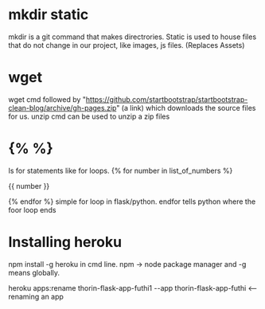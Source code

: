 # mkdir static
mkdir is a git command that makes directrories. Static is used to house files that do not change in our project, like images, js files. (Replaces Assets)

# wget
wget cmd followed by "https://github.com/startbootstrap/startbootstrap-clean-blog/archive/gh-pages.zip" (a link) which downloads the source files for us. unzip cmd can be used to unzip a zip files

# {% %} 
Is for statements like for loops.
{% for number in list_of_numbers %}
<p> {{ number }}</p>
{% endfor %} simple for loop in flask/python. endfor tells python where the foor loop ends

# Installing heroku
npm install -g heroku in cmd line. npm -> node package manager and -g means globally.

heroku apps:rename thorin-flask-app-futhi1 --app thorin-flask-app-futhi <-- renaming an app